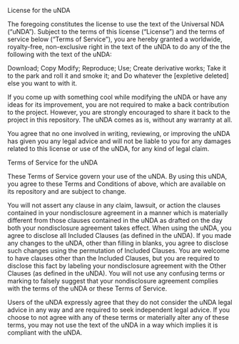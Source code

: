 License for the uNDA

The foregoing constitutes the license to use the text of the Universal NDA (“uNDA”).  Subject to the terms of this license (“License”) and the terms of service below (“Terms of Service”), you are hereby granted a worldwide, royalty-free, non-exclusive right in the text of the uNDA to do any of the the following with the text of the uNDA: 

Download;
Copy
Modify;
Reproduce;
Use;
Create derivative works;
Take it to the park and roll it and smoke it; and 
Do whatever the [expletive deleted] else you want to with it. 
 
If you come up with something cool while modifying the uNDA or have any ideas for its improvement, you are not required to make a back contribution to the project.  However, you are strongly encouraged to share it back to the project in this repository. 
The uNDA comes as is, without any warranty at all.

You agree that no one involved in writing, reviewing, or improving the uNDA has given you any legal advice and will not be liable to you for any damages related to this license or use of the uNDA, for any kind of legal claim.

Terms of Service for the uNDA

These Terms of Service govern your use of the uNDA. By using this uNDA, you agree to these Terms and Conditions of above, which are available on its repository and are subject to change.

You will not assert any clause in any claim, lawsuit, or action the clauses contained in your nondisclosure agreement in a manner which is materially different from those clauses contained in the uNDA as drafted on the day both your nondisclosure agreement takes effect. When using the uNDA, you agree to disclose all Included Clauses (as defined in the uNDA). If you made any changes to the uNDA, other than filling in blanks, you agree to disclose such changes using the permutation of Included Clauses. You are welcome to have clauses other than the Included Clauses, but you are required to disclose this fact by labeling your nondisclosure agreement with the Other Clauses (as defined in the uNDA).  You will not use any confusing terms or marking to falsely suggest that your nondisclosure agreement complies with the terms of the uNDA or these Terms of Service.

Users of the uNDA expressly agree that they do not consider the uNDA legal advice in any way and are required to seek independent legal advice.
If you choose to not agree with any of these terms or materially alter any of these terms, you may not use the text of the uNDA in a way which implies it is compliant with the uNDA.

